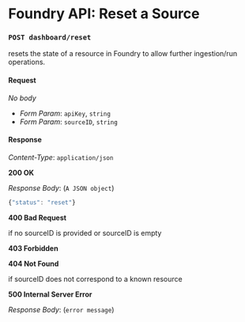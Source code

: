 # Foundry API: Reset a Source

### `POST dashboard/reset`

resets the state of a resource in Foundry to allow further ingestion/run operations.

#### Request

_No body_

* _Form Param_: `apiKey`, `string`
* _Form Param_: `sourceID`, `string`

#### Response

_Content-Type_: `application/json`

**200 OK**

_Response Body_: \(`A JSON object`\)

```javascript
{"status": "reset"}
```

**400 Bad Request**

if no sourceID is provided or sourceID is empty

**403 Forbidden**

**404 Not Found**

if sourceID does not correspond to a known resource

**500 Internal Server Error**

_Response Body_: \(`error message`\)


